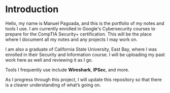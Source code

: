 # Introduction

Hello, my name is Manuel Pagoada, and this is the portfolio of my notes and tools I use. I am currently enrolled in Google's Cybersecurity courses to prepare for the CompTIA Security+ certification. This will be the place where I document all my notes and any projects I may work on.

I am also a graduate of California State University, East Bay, where I was enrolled in their Security and Information course. I will be uploading my past work here as well and reviewing it as I go. 

Tools I frequently use include **Wireshark**, **IPSec**, and more.

As I progress through this project, I will update this repository so that there is a clearer understanding of what’s going on.

